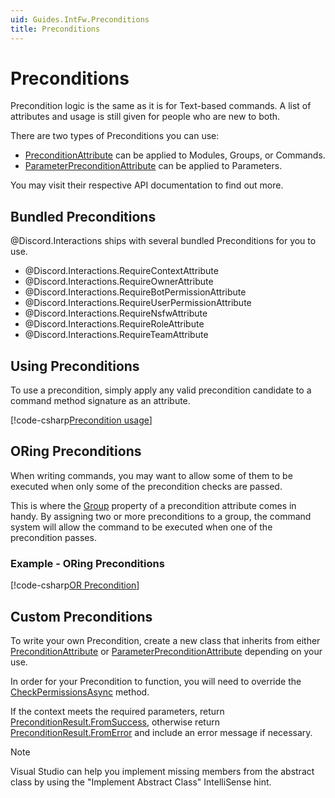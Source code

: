 ```yaml
---
uid: Guides.IntFw.Preconditions
title: Preconditions
---
```


# Preconditions

Precondition logic is the same as it is for Text-based commands.
A list of attributes and usage is still given for people who are new to both.

There are two types of Preconditions you can use:

* [PreconditionAttribute] can be applied to Modules, Groups, or Commands.
* [ParameterPreconditionAttribute] can be applied to Parameters.

You may visit their respective API documentation to find out more.

[PreconditionAttribute]: xref:Discord.Interactions.PreconditionAttribute
[ParameterPreconditionAttribute]: xref:Discord.Interactions.ParameterPreconditionAttribute

## Bundled Preconditions

@Discord.Interactions ships with several bundled Preconditions for you
to use.

* @Discord.Interactions.RequireContextAttribute
* @Discord.Interactions.RequireOwnerAttribute
* @Discord.Interactions.RequireBotPermissionAttribute
* @Discord.Interactions.RequireUserPermissionAttribute
* @Discord.Interactions.RequireNsfwAttribute
* @Discord.Interactions.RequireRoleAttribute
* @Discord.Interactions.RequireTeamAttribute

## Using Preconditions

To use a precondition, simply apply any valid precondition candidate to
a command method signature as an attribute.

[!code-csharp[Precondition usage](samples/preconditions/precondition_usage.cs)]

## ORing Preconditions

When writing commands, you may want to allow some of them to be
executed when only some of the precondition checks are passed.

This is where the [Group] property of a precondition attribute comes in
handy. By assigning two or more preconditions to a group, the command
system will allow the command to be executed when one of the
precondition passes.

### Example - ORing Preconditions

[!code-csharp[OR Precondition](samples/preconditions/group_precondition.cs)]

[Group]: xref:Discord.Commands.PreconditionAttribute.Group

## Custom Preconditions

To write your own Precondition, create a new class that inherits from
either [PreconditionAttribute] or [ParameterPreconditionAttribute]
depending on your use.

In order for your Precondition to function, you will need to override
the [CheckPermissionsAsync] method.

If the context meets the required parameters, return
[PreconditionResult.FromSuccess], otherwise return
[PreconditionResult.FromError] and include an error message if
necessary.

> [!NOTE]
> Visual Studio can help you implement missing members
> from the abstract class by using the "Implement Abstract Class"
> IntelliSense hint.

[CheckPermissionsAsync]: xref:Discord.Commands.PreconditionAttribute.CheckPermissionsAsync*
[PreconditionResult.FromSuccess]: xref:Discord.Commands.PreconditionResult.FromSuccess*
[PreconditionResult.FromError]: xref:Discord.Commands.PreconditionResult.FromError*
